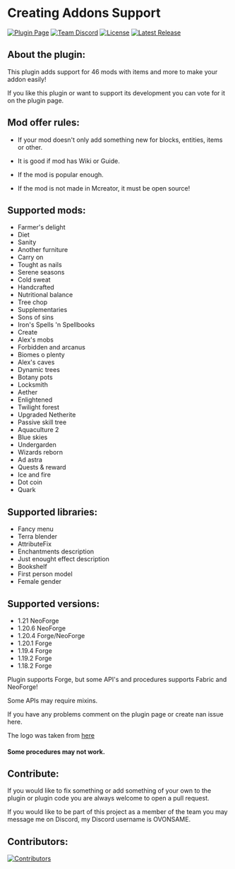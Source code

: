# Creating Addons Support  

[![Plugin Page](https://img.shields.io/badge/Plugin%20Page-green?style=for-the-badge)](https://mcreator.net/plugin/105284/cold-sweat-support)
[![Team Discord](https://img.shields.io/badge/Discord-blue?style=for-the-badge&logo=discord&logoColor=white)](https://discord.gg/m4mvg87cSK)
[![License](https://img.shields.io/badge/License-GPL%203.0-blue?style=for-the-badge)](https://github.com/OVNSAME/Creating-addons-support/blob/main/LICENSE)
[![Latest Release](https://img.shields.io/badge/dynamic/json?url=https%3A%2F%2Fraw.githubusercontent.com%2FOVNSAME%2FCreating-addons-support%2Fmain%2Fplugin.json&query=%24.info.version&style=for-the-badge&label=Latest%20Release&color=green)](https://github.com/OVNSAME/Creating-addons-support/releases)


## About the plugin:
This plugin adds support for 46 mods with items and more to make your addon easily!

If you like this plugin or want to support its development you can vote for it on the plugin page.


## Mod offer rules:

 - If your mod doesn't only add something new for blocks, entities, items or other.
   
 - It is good if mod has Wiki or Guide.
   
 - If the mod is popular enough.
 - If the mod is not made in Mcreator, it must be open source!

## Supported mods:

- Farmer's delight
- Diet
- Sanity
- Another furniture
- Carry on
- Tought as nails
- Serene seasons
- Cold sweat
- Handcrafted
- Nutritional balance
- Tree chop
- Supplementaries
- Sons of sins
- Iron's Spells 'n Spellbooks
- Create
- Alex's mobs
- Forbidden and arcanus
- Biomes o plenty
- Alex's caves
- Dynamic trees
- Botany pots
- Locksmith
- Aether
- Enlightened
- Twilight forest
- Upgraded Netherite
- Passive skill tree
- Aquaculture 2
- Blue skies
- Undergarden
- Wizards reborn
- Ad astra
- Quests & reward
- Ice and fire
- Dot coin
- Quark
  
## Supported libraries:

- Fancy menu
- Terra blender
- AttributeFix
- Enchantments description
- Just enought effect description
- Bookshelf
- First person model
- Female gender
  
## Supported versions:
- 1.21 NeoForge
- 1.20.6 NeoForge
- 1.20.4 Forge/NeoForge
- 1.20.1 Forge
- 1.19.4 Forge
- 1.19.2 Forge
- 1.18.2 Forge

Plugin supports Forge, but some API's and procedures supports Fabric and NeoForge!

Some APIs may require mixins.

If you have any problems comment on the plugin page or create nan issue here.


The logo was taken from [here](https://freepik.com/icon/technology_14959325#fromView=search&page=2&position=85&uuid=2a53e07c-fbb8-46a4-8879-97e3a8581fa5)

#### Some procedures may not work.

## Contribute:
If you would like to fix something or add something of your own to the plugin or plugin code you are always welcome to open a pull request.

If you would like to be part of this project as a member of the team you may message me on Discord, my Discord username is OVONSAME.

## Contributors:
[![Contributors](https://contrib.rocks/image?repo=OVNSAME/Creating-addons-support)](https://github.com/OVNSAME/Creating-addons-support/graphs/contributors)



